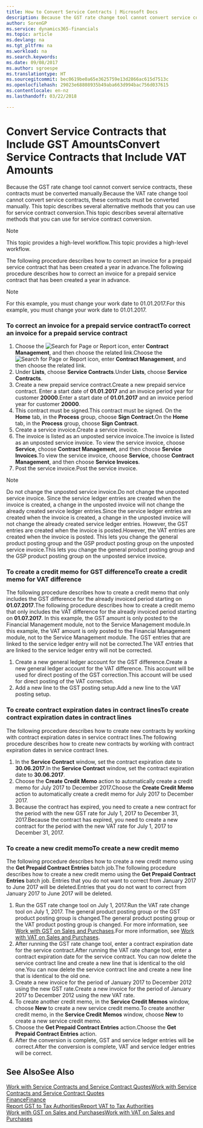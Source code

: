 ```yaml
---
title: How to Convert Service Contracts | Microsoft Docs
description: Because the GST rate change tool cannot convert service contracts, these contracts must be converted manually. This topic describes several alternative methods that you can use for service contract conversion.
author: SorenGP
ms.service: dynamics365-financials
ms.topic: article
ms.devlang: na
ms.tgt_pltfrm: na
ms.workload: na
ms.search.keywords: 
ms.date: 09/08/2017
ms.author: sgroespe
ms.translationtype: HT
ms.sourcegitcommit: bec0619be0a65e3625759e13d2866ac615d7513c
ms.openlocfilehash: 29023e68808935b49aba663d994bac756d037615
ms.contentlocale: en-nz
ms.lasthandoff: 03/22/2018

---
```

# <a name="convert-service-contracts-that-include-vat-amounts"></a><span data-ttu-id="f6670-104">Convert Service Contracts that Include GST Amounts</span><span class="sxs-lookup"><span data-stu-id="f6670-104">Convert Service Contracts that Include VAT Amounts</span></span>
<span data-ttu-id="f6670-105">Because the GST rate change tool cannot convert service contracts, these contracts must be converted manually.</span><span class="sxs-lookup"><span data-stu-id="f6670-105">Because the VAT rate change tool cannot convert service contracts, these contracts must be converted manually.</span></span> <span data-ttu-id="f6670-106">This topic describes several alternative methods that you can use for service contract conversion.</span><span class="sxs-lookup"><span data-stu-id="f6670-106">This topic describes several alternative methods that you can use for service contract conversion.</span></span>  

> [!NOTE]  
>  <span data-ttu-id="f6670-107">This topic provides a high-level workflow.</span><span class="sxs-lookup"><span data-stu-id="f6670-107">This topic provides a high-level workflow.</span></span>  

 <span data-ttu-id="f6670-108">The following procedure describes how to correct an invoice for a prepaid service contract that has been created a year in advance.</span><span class="sxs-lookup"><span data-stu-id="f6670-108">The following procedure describes how to correct an invoice for a prepaid service contract that has been created a year in advance.</span></span>  

> [!NOTE]  
>  <span data-ttu-id="f6670-109">For this example, you must change your work date to 01.01.2017.</span><span class="sxs-lookup"><span data-stu-id="f6670-109">For this example, you must change your work date to 01.01.2017.</span></span>  

### <a name="to-correct-an-invoice-for-a-prepaid-service-contract"></a><span data-ttu-id="f6670-110">To correct an invoice for a prepaid service contract</span><span class="sxs-lookup"><span data-stu-id="f6670-110">To correct an invoice for a prepaid service contract</span></span>  
1. <span data-ttu-id="f6670-111">Choose the ![Search for Page or Report](media/ui-search/search_small.png "Search for Page or Report icon") icon, enter **Contract Management**, and then choose the related link.</span><span class="sxs-lookup"><span data-stu-id="f6670-111">Choose the ![Search for Page or Report](media/ui-search/search_small.png "Search for Page or Report icon") icon, enter **Contract Management**, and then choose the related link.</span></span>  
2. <span data-ttu-id="f6670-112">Under **Lists**, choose **Service Contracts**.</span><span class="sxs-lookup"><span data-stu-id="f6670-112">Under **Lists**, choose **Service Contracts**.</span></span>  
3. <span data-ttu-id="f6670-113">Create a new prepaid service contract.</span><span class="sxs-lookup"><span data-stu-id="f6670-113">Create a new prepaid service contract.</span></span> <span data-ttu-id="f6670-114">Enter a start date of **01.01.2017** and an invoice period year for customer **20000**.</span><span class="sxs-lookup"><span data-stu-id="f6670-114">Enter a start date of **01.01.2017** and an invoice period year for customer **20000**.</span></span>  
4. <span data-ttu-id="f6670-115">This contract must be signed.</span><span class="sxs-lookup"><span data-stu-id="f6670-115">This contract must be signed.</span></span> <span data-ttu-id="f6670-116">On the **Home** tab, in the **Process** group, choose **Sign Contract**.</span><span class="sxs-lookup"><span data-stu-id="f6670-116">On the **Home** tab, in the **Process** group, choose **Sign Contract**.</span></span>  
5. <span data-ttu-id="f6670-117">Create a service invoice.</span><span class="sxs-lookup"><span data-stu-id="f6670-117">Create a service invoice.</span></span>
6. <span data-ttu-id="f6670-118">The invoice is listed as an unposted service invoice.</span><span class="sxs-lookup"><span data-stu-id="f6670-118">The invoice is listed as an unposted service invoice.</span></span> <span data-ttu-id="f6670-119">To view the service invoice, choose **Service**, choose **Contract Management**, and then choose **Service Invoices**.</span><span class="sxs-lookup"><span data-stu-id="f6670-119">To view the service invoice, choose **Service**, choose **Contract Management**, and then choose **Service Invoices**.</span></span>  
7. <span data-ttu-id="f6670-120">Post the service invoice.</span><span class="sxs-lookup"><span data-stu-id="f6670-120">Post the service invoice.</span></span>  

> [!NOTE]  
>  <span data-ttu-id="f6670-121">Do not change the unposted service invoice.</span><span class="sxs-lookup"><span data-stu-id="f6670-121">Do not change the unposted service invoice.</span></span> <span data-ttu-id="f6670-122">Since the service ledger entries are created when the invoice is created, a change in the unposted invoice will not change the already created service ledger entries.</span><span class="sxs-lookup"><span data-stu-id="f6670-122">Since the service ledger entries are created when the invoice is created, a change in the unposted invoice will not change the already created service ledger entries.</span></span> <span data-ttu-id="f6670-123">However, the GST entries are created when the invoice is posted.</span><span class="sxs-lookup"><span data-stu-id="f6670-123">However, the VAT entries are created when the invoice is posted.</span></span> <span data-ttu-id="f6670-124">This lets you change the general product posting group and the GSP product posting group on the unposted service invoice.</span><span class="sxs-lookup"><span data-stu-id="f6670-124">This lets you change the general product posting group and the GSP product posting group on the unposted service invoice.</span></span>  

### <a name="to-create-a-credit-memo-for-vat-difference"></a><span data-ttu-id="f6670-125">To create a credit memo for GST difference</span><span class="sxs-lookup"><span data-stu-id="f6670-125">To create a credit memo for VAT difference</span></span>  
<span data-ttu-id="f6670-126">The following procedure describes how to create a credit memo that only includes the GST difference for the already invoiced period starting on **01.07.2017**.</span><span class="sxs-lookup"><span data-stu-id="f6670-126">The following procedure describes how to create a credit memo that only includes the VAT difference for the already invoiced period starting on **01.07.2017**.</span></span> <span data-ttu-id="f6670-127">In this example, the GST amount is only posted to the Financial Management module, not to the Service Management module.</span><span class="sxs-lookup"><span data-stu-id="f6670-127">In this example, the VAT amount is only posted to the Financial Management module, not to the Service Management module.</span></span> <span data-ttu-id="f6670-128">The GST entries that are linked to the service ledger entry will not be corrected.</span><span class="sxs-lookup"><span data-stu-id="f6670-128">The VAT entries that are linked to the service ledger entry will not be corrected.</span></span>  

1. <span data-ttu-id="f6670-129">Create a new general ledger account for the GST difference.</span><span class="sxs-lookup"><span data-stu-id="f6670-129">Create a new general ledger account for the VAT difference.</span></span> <span data-ttu-id="f6670-130">This account will be used for direct posting of the GST correction.</span><span class="sxs-lookup"><span data-stu-id="f6670-130">This account will be used for direct posting of the VAT correction.</span></span>  
2. <span data-ttu-id="f6670-131">Add a new line to the GST posting setup.</span><span class="sxs-lookup"><span data-stu-id="f6670-131">Add a new line to the VAT posting setup.</span></span>  

### <a name="to-create-contract-expiration-dates-in-contract-lines"></a><span data-ttu-id="f6670-132">To create contract expiration dates in contract lines</span><span class="sxs-lookup"><span data-stu-id="f6670-132">To create contract expiration dates in contract lines</span></span>  
<span data-ttu-id="f6670-133">The following procedure describes how to create new contracts by working with contract expiration dates in service contract lines.</span><span class="sxs-lookup"><span data-stu-id="f6670-133">The following procedure describes how to create new contracts by working with contract expiration dates in service contract lines.</span></span>  

1. <span data-ttu-id="f6670-134">In the **Service Contract** window, set the contract expiration date to **30.06.2017**.</span><span class="sxs-lookup"><span data-stu-id="f6670-134">In the **Service Contract** window, set the contract expiration date to **30.06.2017**.</span></span>  
2. <span data-ttu-id="f6670-135">Choose the **Create Credit Memo** action to automatically create a credit memo for July 2017 to December 2017.</span><span class="sxs-lookup"><span data-stu-id="f6670-135">Choose the **Create Credit Memo** action to automatically create a credit memo for July 2017 to December 2017.</span></span>  
3. <span data-ttu-id="f6670-136">Because the contract has expired, you need to create a new contract for the period with the new GST rate for July 1, 2017 to December 31, 2017.</span><span class="sxs-lookup"><span data-stu-id="f6670-136">Because the contract has expired, you need to create a new contract for the period with the new VAT rate for July 1, 2017 to December 31, 2017.</span></span>  

### <a name="to-create-a-new-credit-memo"></a><span data-ttu-id="f6670-137">To create a new credit memo</span><span class="sxs-lookup"><span data-stu-id="f6670-137">To create a new credit memo</span></span>  
<span data-ttu-id="f6670-138">The following procedure describes how to create a new credit memo using the **Get Prepaid Contract Entries** batch job.</span><span class="sxs-lookup"><span data-stu-id="f6670-138">The following procedure describes how to create a new credit memo using the **Get Prepaid Contract Entries** batch job.</span></span> <span data-ttu-id="f6670-139">Entries that you do not want to correct from January 2017 to June 2017 will be deleted.</span><span class="sxs-lookup"><span data-stu-id="f6670-139">Entries that you do not want to correct from January 2017 to June 2017 will be deleted.</span></span>  

1. <span data-ttu-id="f6670-140">Run the GST rate change tool on July 1, 2017.</span><span class="sxs-lookup"><span data-stu-id="f6670-140">Run the VAT rate change tool on July 1, 2017.</span></span> <span data-ttu-id="f6670-141">The general product posting group or the GST product posting group is changed.</span><span class="sxs-lookup"><span data-stu-id="f6670-141">The general product posting group or the VAT product posting group is changed.</span></span> <span data-ttu-id="f6670-142">For more information, see [Work with GST on Sales and Purchases](finance-work-with-vat.md).</span><span class="sxs-lookup"><span data-stu-id="f6670-142">For more information, see [Work with VAT on Sales and Purchases](finance-work-with-vat.md).</span></span>  
2. <span data-ttu-id="f6670-143">After running the GST rate change tool, enter a contract expiration date for the service contract.</span><span class="sxs-lookup"><span data-stu-id="f6670-143">After running the VAT rate change tool, enter a contract expiration date for the service contract.</span></span> <span data-ttu-id="f6670-144">You can now delete the service contract line and create a new line that is identical to the old one.</span><span class="sxs-lookup"><span data-stu-id="f6670-144">You can now delete the service contract line and create a new line that is identical to the old one.</span></span>  
3. <span data-ttu-id="f6670-145">Create a new invoice for the period of January 2017 to December 2012 using the new GST rate.</span><span class="sxs-lookup"><span data-stu-id="f6670-145">Create a new invoice for the period of January 2017 to December 2012 using the new VAT rate.</span></span>  
4. <span data-ttu-id="f6670-146">To create another credit memo, in the **Service Credit Memos** window, choose **New** to create a new service credit memo.</span><span class="sxs-lookup"><span data-stu-id="f6670-146">To create another credit memo, in the **Service Credit Memos** window, choose **New** to create a new service credit memo.</span></span>  
5. <span data-ttu-id="f6670-147">Choose the **Get Prepaid Contract Entries** action.</span><span class="sxs-lookup"><span data-stu-id="f6670-147">Choose the **Get Prepaid Contract Entries** action.</span></span>  
6. <span data-ttu-id="f6670-148">After the conversion is complete, GST and service ledger entries will be correct.</span><span class="sxs-lookup"><span data-stu-id="f6670-148">After the conversion is complete, VAT and service ledger entries will be correct.</span></span>  

## <a name="see-also"></a><span data-ttu-id="f6670-149">See Also</span><span class="sxs-lookup"><span data-stu-id="f6670-149">See Also</span></span>  
[<span data-ttu-id="f6670-150">Work with Service Contracts and Service Contract Quotes</span><span class="sxs-lookup"><span data-stu-id="f6670-150">Work with Service Contracts and Service Contract Quotes</span></span>](service-how-to-create-service-contracts-and-service-contract-quotes.md)  
[<span data-ttu-id="f6670-151">Finance</span><span class="sxs-lookup"><span data-stu-id="f6670-151">Finance</span></span>](finance.md)  
[<span data-ttu-id="f6670-152">Report GST to Tax Authorities</span><span class="sxs-lookup"><span data-stu-id="f6670-152">Report VAT to Tax Authorities</span></span>](finance-how-report-vat.md)  
[<span data-ttu-id="f6670-153">Work with GST on Sales and Purchases</span><span class="sxs-lookup"><span data-stu-id="f6670-153">Work with VAT on Sales and Purchases</span></span>](finance-work-with-vat.md)  

